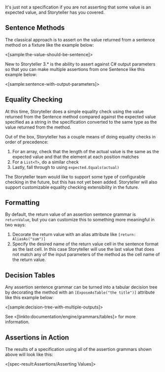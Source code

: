 <!--Title:Asserting Values-->
<!--Url:assertions-->

It's just not a specification if you are not asserting that some value is an expected value, and Storyteller has you covered. 

## Sentence Methods

The classical approach is to assert on the value returned from a sentence method on a fixture like the example below:

<[sample:the-value-should-be-sentence]>

New to Storyteller 3.* is the ability to assert against C# output parameters so that you can make multiple assertions from one Sentence like this example below:

<[sample:sentence-with-output-parameters]>

## Equality Checking

At this time, Storyteller does a simple equality check using the value returned from the Sentence method compared against the expected value specified as a string in the specification converted to the same type as the value returned from the method.

Out of the box, Storyteller has a couple means of doing equality checks in order of precedence:

1. For an array, check that the length of the actual value is the same as the expected value and that the element at each position matches
1. For a `List<T>`, do a similar check
1. Lastly, fall through to using `expected.Equals(actual)`

<div class="alert alert-info" role="alert">The Storyteller team would like to support some type of configurable checking in the future, but this has not yet been added. Storyteller will also support customizable equality checking extensibility in the future.</div>



## Formatting

By default, the return value of an assertion sentence grammar is `returnValue`, but you can customize this to something more meaningful in two ways:

1. Decorate the return value with an alias attribute like `[return: AliasAs("sum")]`
1. Specify the desired name of the return value cell in the sentence format as the last cell. In this case Storyteller will use the last value that does not match any of the input parameters of the method as the cell name of the return value.



## Decision Tables

Any assertion sentence grammar can be turned into a tabular decision tree by decorating the method with an `[ExposeAsTable("the title")]` attribute like this example below: 

<[sample:decision-tree-with-multiple-outputs]>

See <[linkto:documentation/engine/grammars/tables]> for more information.

## Assertions in Action

The results of a specification using all of the assertion grammars shown above will look like this:

<[spec-result:Assertions/Asserting Values]>


